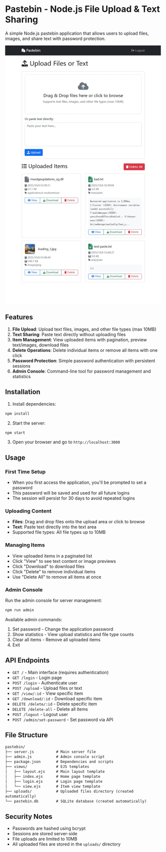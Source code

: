 # Pastebin - Node.js File Upload & Text Sharing

A simple Node.js pastebin application that allows users to upload files, images, and share text with password protection.

![Pastebin Application](pastebin.jpg)

## Features

1. **File Upload**: Upload text files, images, and other file types (max 10MB)
2. **Text Sharing**: Paste text directly without uploading files
3. **Item Management**: View uploaded items with pagination, preview text/images, download files
4. **Delete Operations**: Delete individual items or remove all items with one click
5. **Password Protection**: Simple password authentication with persistent sessions
6. **Admin Console**: Command-line tool for password management and statistics

## Installation

1. Install dependencies:
```bash
npm install
```

2. Start the server:
```bash
npm start
```

3. Open your browser and go to `http://localhost:3000`

## Usage

### First Time Setup
- When you first access the application, you'll be prompted to set a password
- This password will be saved and used for all future logins
- The session will persist for 30 days to avoid repeated logins

### Uploading Content
- **Files**: Drag and drop files onto the upload area or click to browse
- **Text**: Paste text directly into the text area
- Supported file types: All file types up to 10MB

### Managing Items
- View uploaded items in a paginated list
- Click "View" to see text content or image previews
- Click "Download" to download files
- Click "Delete" to remove individual items
- Use "Delete All" to remove all items at once

### Admin Console
Run the admin console for server management:
```bash
npm run admin
```

Available admin commands:
1. Set password - Change the application password
2. Show statistics - View upload statistics and file type counts
3. Clear all items - Remove all uploaded items
4. Exit

## API Endpoints

- `GET /` - Main interface (requires authentication)
- `GET /login` - Login page
- `POST /login` - Authenticate user
- `POST /upload` - Upload files or text
- `GET /view/:id` - View specific item
- `GET /download/:id` - Download specific item
- `DELETE /delete/:id` - Delete specific item
- `DELETE /delete-all` - Delete all items
- `POST /logout` - Logout user
- `POST /admin/set-password` - Set password via API

## File Structure

```
pastebin/
├── server.js          # Main server file
├── admin.js           # Admin console script
├── package.json       # Dependencies and scripts
├── views/             # EJS templates
│   ├── layout.ejs     # Main layout template
│   ├── index.ejs      # Home page template
│   ├── login.ejs      # Login page template
│   └── view.ejs       # Item view template
├── uploads/           # Uploaded files directory (created automatically)
└── pastebin.db        # SQLite database (created automatically)
```

## Security Notes

- Passwords are hashed using bcrypt
- Sessions are stored server-side
- File uploads are limited to 10MB
- All uploaded files are stored in the `uploads/` directory

